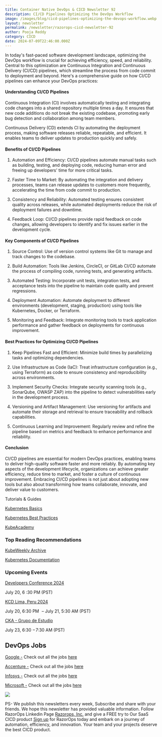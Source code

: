 ```yaml
---
title: Container Native DevOps & CICD Newsletter 92
description: CI/CD Pipelines Optimizing the DevOps Workflow
image: /images/blog/cicd-pipelines-optimizing-the-devops-workflow.webp
layout: newsletter
permalink: /newsletter/razorops-cicd-newsletter-92
author: Pooja Reddy
category: CICD
date: 2024-07-09T22:46:00.000Z
---
```


In today's fast-paced software development landscape, optimizing the DevOps workflow is crucial for achieving efficiency, speed, and reliability. Central to this optimization are Continuous Integration and Continuous Delivery (CI/CD) pipelines, which streamline the process from code commit to deployment and beyond. Here's a comprehensive guide on how CI/CD pipelines can enhance your DevOps practices:

#### Understanding CI/CD Pipelines

Continuous Integration (CI) involves automatically testing and integrating code changes into a shared repository multiple times a day. It ensures that new code additions do not break the existing codebase, promoting early bug detection and collaboration among team members.

Continuous Delivery (CD) extends CI by automating the deployment process, making software releases reliable, repeatable, and efficient. It enables teams to deliver updates to production quickly and safely.

#### Benefits of CI/CD Pipelines

1.  Automation and Efficiency: CI/CD pipelines automate manual tasks such as building, testing, and deploying code, reducing human error and freeing up developers' time for more critical tasks.
    
2.  Faster Time to Market: By automating the integration and delivery processes, teams can release updates to customers more frequently, accelerating the time from code commit to production.
    
3.  Consistency and Reliability: Automated testing ensures consistent quality across releases, while automated deployments reduce the risk of deployment failures and downtime.
    
4.  Feedback Loop: CI/CD pipelines provide rapid feedback on code changes, allowing developers to identify and fix issues earlier in the development cycle.
    

#### Key Components of CI/CD Pipelines

1.  Source Control: Use of version control systems like Git to manage and track changes to the codebase.
    
2.  Build Automation: Tools like Jenkins, CircleCI, or GitLab CI/CD automate the process of compiling code, running tests, and generating artifacts.
    
3.  Automated Testing: Incorporate unit tests, integration tests, and acceptance tests into the pipeline to maintain code quality and prevent regressions.
    
4.  Deployment Automation: Automate deployment to different environments (development, staging, production) using tools like Kubernetes, Docker, or Terraform.
    
5.  Monitoring and Feedback: Integrate monitoring tools to track application performance and gather feedback on deployments for continuous improvement.
    

#### Best Practices for Optimizing CI/CD Pipelines

1.  Keep Pipelines Fast and Efficient: Minimize build times by parallelizing tasks and optimizing dependencies.
    
2.  Use Infrastructure as Code (IaC): Treat infrastructure configuration (e.g., using Terraform) as code to ensure consistency and reproducibility across environments.
    
3.  Implement Security Checks: Integrate security scanning tools (e.g., SonarQube, OWASP ZAP) into the pipeline to detect vulnerabilities early in the development process.
    
4.  Versioning and Artifact Management: Use versioning for artifacts and automate their storage and retrieval to ensure traceability and rollback capabilities.
    
5.  Continuous Learning and Improvement: Regularly review and refine the pipeline based on metrics and feedback to enhance performance and reliability.
    

#### Conclusion

CI/CD pipelines are essential for modern DevOps practices, enabling teams to deliver high-quality software faster and more reliably. By automating key aspects of the development lifecycle, organizations can achieve greater efficiency, reduce time to market, and foster a culture of continuous improvement. Embracing CI/CD pipelines is not just about adopting new tools but also about transforming how teams collaborate, innovate, and deliver value to customers.

Tutorials & Guides

[Kubernetes Basics](https://kubernetes.io/docs/tutorials/kubernetes-basics/)

[Kubernetes Best Practices](https://kubernetesbestpractices.com/)

[KubeAcademy](https://kube.academy/)

### Top Reading Recommendations

[KubeWeekly Archive](https://www.cncf.io/kubeweekly/)

[Kubernetes Documentation](https://kubernetes.io/docs/home/)

### Upcoming Events

[Developers Conference 2024](https://community.cncf.io/events/details/cncf-cloud-native-mauritius-presents-developers-conference-2024/)

July 20, 6 :30 PM (PST)

[KCD Lima, Peru 2024](https://community.cncf.io/events/details/cncf-kcd-lima-peru-presents-kcd-lima-peru-2024/)

July 20, 6:30 PM   – July 21, 5:30 AM (PST)

[CKA - Grupo de Estudio](https://community.cncf.io/events/details/cncf-cloud-native-latam-presents-cka-grupo-de-estudio-2024-07-22/)

July 23, 6:30  – 7:30 AM (PST)

## DevOps Jobs

[Google -](https://www.linkedin.com/company/google/?lipi=urn%3Ali%3Apage%3Ad_flagship3_pulse_read%3BtLwZGVtSREOray97oBEZIA%3D%3D) Check out all the jobs [here](https://www.linkedin.com/jobs/search/?currentJobId=3396168535&f_C=1441&keywords=devops&refresh=true&lipi=urn%3Ali%3Apage%3Ad_flagship3_pulse_read%3BtLwZGVtSREOray97oBEZIA%3D%3D)

[Accenture -](https://www.linkedin.com/company/accenture/?lipi=urn%3Ali%3Apage%3Ad_flagship3_pulse_read%3BtLwZGVtSREOray97oBEZIA%3D%3D) Check out all the jobs [here](https://www.linkedin.com/jobs/search/?currentJobId=3422755785&f_C=1033&keywords=devops&refresh=true&lipi=urn%3Ali%3Apage%3Ad_flagship3_pulse_read%3BtLwZGVtSREOray97oBEZIA%3D%3D)

[Infosys -](https://www.linkedin.com/company/infosys/?lipi=urn%3Ali%3Apage%3Ad_flagship3_pulse_read%3BtLwZGVtSREOray97oBEZIA%3D%3D) Check out all the jobs [here](https://www.linkedin.com/jobs/search/?currentJobId=3418464712&f_C=1283&keywords=devops%20engineer&refresh=true&lipi=urn%3Ali%3Apage%3Ad_flagship3_pulse_read%3BtLwZGVtSREOray97oBEZIA%3D%3D)

[Microsoft -](https://www.linkedin.com/company/microsoft/?lipi=urn%3Ali%3Apage%3Ad_flagship3_pulse_read%3BtLwZGVtSREOray97oBEZIA%3D%3D) Check out all the jobs [here](https://www.linkedin.com/jobs/search/?currentJobId=3414477236&f_C=1035&keywords=devops&refresh=true&lipi=urn%3Ali%3Apage%3Ad_flagship3_pulse_read%3BtLwZGVtSREOray97oBEZIA%3D%3D)

![](https://lh7-us.googleusercontent.com/docsz/AD_4nXcd4iAk2ERxvcVrO46sO4RRPJzB9RwR8TbVuUdPiBkgH6TPrQPXk6oK4STv8f9R5E8jIrn7L18Uf7eJlZwX49Sntn8OfG6v5jmBzL9ahQ3nq64pZI-rtDwPPTWtRp3MbzKYYffIRq00kkrPrVZbgIDB4Irk?key=DolJBsYn1X8zMHIyAnLicQ)

PS- We publish this newsletters every week, Subscribe and share with your friends. We hope this newsletter has provided valuable information. Follow RazorOps Linkedin Page [Razorops, Inc.](https://www.linkedin.com/company/razorops/) and give a FREE try to Our SaaS CICD product [Sign up](https://dashboard.razorops.com/users/sign_up) for RazorOps today and embark on a journey of automation, efficiency, and innovation. Your team and your projects deserve the best CICD product.

